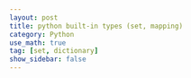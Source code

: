 ```yaml
---
layout: post
title: python built-in types (set, mapping)
category: Python
use_math: true
tag: [set, dictionary]
show_sidebar: false
---
```


